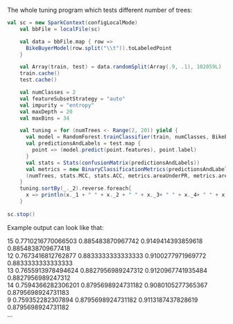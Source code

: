 The whole tuning program which tests different number of trees:

```scala
val sc = new SparkContext(configLocalMode)
    val bbFile = localFile(sc)

    val data = bbFile.map { row =>
      BikeBuyerModel(row.split("\\t")).toLabeledPoint
    }

    val Array(train, test) = data.randomSplit(Array(.9, .1), 102059L)
    train.cache()
    test.cache()

    val numClasses = 2
    val featureSubsetStrategy = "auto"
    val impurity = "entropy"
    val maxDepth = 20
    val maxBins = 34

    val tuning = for (numTrees <- Range(2, 20)) yield {
      val model = RandomForest.trainClassifier(train, numClasses, BikeBuyerModel.categoricalFeaturesInfo, numTrees, featureSubsetStrategy, impurity, maxDepth, maxBins)
      val predictionsAndLabels = test.map {
        point => (model.predict(point.features), point.label)
      }
      val stats = Stats(confusionMatrix(predictionsAndLabels))
      val metrics = new BinaryClassificationMetrics(predictionsAndLabels)
      (numTrees, stats.MCC, stats.ACC, metrics.areaUnderPR, metrics.areaUnderROC)
    } 
    tuning.sortBy(_._2).reverse.foreach{
      x => println(x._1 + " " + x._2 + " " + x._3+ " " + x._4+ " " + x._5)
    }
    
sc.stop()
```

Example output can look like that:

<div class = "console">
15 0.7710216770066503 0.885483870967742 0.9149414393859618 0.8854838709677418<br>
12 0.7673416812762877 0.8833333333333333 0.9100277971969772 0.8833333333333333<br>
13 0.7655913978494624 0.8827956989247312 0.9120967741935484 0.8827956989247312<br>
14 0.7594366282306201 0.8795698924731182 0.9080105277365367 0.8795698924731183<br>
9 0.759352282307894 0.8795698924731182 0.9113187437828619 0.8795698924731182<br>
...
</div>